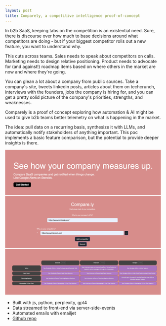 ```yaml
---
layout: post
title: Comparely, a competitive intelligence proof-of-concept
---
```



In b2b SaaS, keeping tabs on the competition is an existential need. Sure, there is discourse over how much to base decisions around what competitors are doing - but if your biggest competitor rolls out a new feature, you want to understand why.

This cuts across teams. Sales needs to speak about competitors on calls. Marketing needs to design relative positioning. Product needs to advocate for (and against!) roadmap items based on where others in the market are now and where they're going.

<!-- In practice, this research gets distributed across a company. PMs might do a feature analysis for a specific product they are working on. Sales folks might note what they learn about competitors during sales calls in Salesforce. The CEO might hear intel on a new competitor gaining traction from an investor.  -->

You can glean a lot about a company from public sources. Take a company's site, tweets linkedin posts, articles about them on techcrunch, interviews with the founders, jobs the company is hiring for, and you can get a pretty solid picture of the company's priorities, strengths, and weaknesses.

<!-- This research can't be fully automated, but it can certainly be more streamlined than it is today! Baseline here is setting a google alert for when competitors show up in the news or going websites one at a time and taking notes. -->

Comparely is a proof of concept exploring how automation & AI might be used to give b2b teams better telemetry on what is happening in the market. 

The idea: pull data on a recurring basis, synthesize it with LLMs, and automatically notify stakeholders of anything important. This poc implements a basic feature comparison, but the potential to provide deeper insights is there.

![Homepage](/assets/comparely-1.png)
![Generate a comparison](/assets/comparely-2.png)
![Feature comparison](/assets/comparely-3.png)

* Built with js, python, perplexity, gpt4
* Data streamed to front-end via server-side-events
* Automated emails with emailjet
* <a href="https://github.com/JordanSucher/Comparely">Github repo</a>


